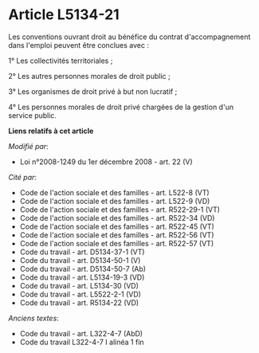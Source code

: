 # Article L5134-21

Les conventions ouvrant droit au bénéfice du contrat d'accompagnement dans l'emploi peuvent être conclues avec : 

1° Les collectivités territoriales ;

2° Les autres personnes morales de droit public ;

3° Les organismes de droit privé à but non lucratif ;

4° Les personnes morales de droit privé chargées de la gestion d'un service public.

**Liens relatifs à cet article**

_Modifié par_:

  - Loi n°2008-1249 du 1er décembre 2008 - art. 22 (V)

_Cité par_:

  - Code de l'action sociale et des familles - art. L522-8 (VT)
  - Code de l'action sociale et des familles - art. L522-9 (VD)
  - Code de l'action sociale et des familles - art. R522-29-1 (VT)
  - Code de l'action sociale et des familles - art. R522-34 (VD)
  - Code de l'action sociale et des familles - art. R522-45 (VT)
  - Code de l'action sociale et des familles - art. R522-56 (VT)
  - Code de l'action sociale et des familles - art. R522-57 (VT)
  - Code du travail - art. D5134-37-1 (VT)
  - Code du travail - art. D5134-50-1 (V)
  - Code du travail - art. D5134-50-7 (Ab)
  - Code du travail - art. L5134-19-3 (VD)
  - Code du travail - art. L5134-30 (VD)
  - Code du travail - art. L5522-2-1 (VD)
  - Code du travail - art. R5134-22 (VD)

_Anciens textes_:

  - Code du travail - art. L322-4-7 (AbD)
  - Code du travail L322-4-7 I alinéa 1 fin
